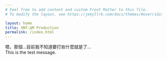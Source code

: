 ```yaml
---
# Feel free to add content and custom Front Matter to this file.
# To modify the layout, see https://jekyllrb.com/docs/themes/#overriding-theme-defaults

layout: home
title: ΛNΤ-ΔM Production
permalink: /index.html
---
```

嗯，那個...目前我不知道要打些什麼就是了...  
This is the test message.

